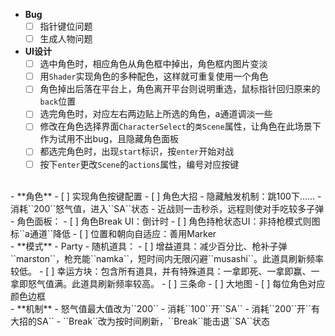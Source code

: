 - **Bug**
    - [ ] 指针键位问题
    - [ ] 生成人物问题

- **UI设计**
    - [ ] 选中角色时，相应角色从角色框中掉出，角色框内图片变淡
    - [ ] 用``Shader``实现角色的多种配色，这样就可重复使用一个角色
    - [ ] 角色掉出后落在平台上，角色离开平台则说明重选，鼠标指针回归原来的``back``位置
    - [ ] 选完角色时，对应左右两边贴上所选的角色，a通道调淡一些
    - [ ] 修改在角色选择界面``CharacterSelect``的``类Scene``属性，让角色在此场景下作为试用不出bug，且隐藏角色面板
    - [ ] 都选完角色时，出现``start``标识，按``enter``开始对战
    - [ ] 按下``enter``更改``Scene``的``actions``属性，编号对应按键
<br>
- **角色**
    - [ ] 实现角色按键配置
    - [ ] 角色大招
        - 隐藏触发机制：跳100下......
        - 消耗``200``怒气值，进入``SA``状态
        - 近战则一击秒杀，远程则使对手吃较多子弹
    - 角色面板：
        - [ ] 角色Break UI：倒计时
        - [ ] 角色持枪状态UI：非持枪模式则图标``a通道``降低
        - [ ] 位置和朝向自适应：善用Marker
<br>
- **模式**
    - Party
        - 随机道具：
            - [ ] 增益道具：减少百分比、枪补子弹``marston``，枪充能``namka``，短时间内无限闪避``musashi``。此道具刷新频率较低。
            - [ ] 幸运方块：包含所有道具，并有特殊道具：一拿即死、一拿即赢、一拿即怒气值满。此道具刷新频率较高。
        - [ ] 三条命
        - [ ] 大地图
        - [ ] 每位角色对应颜色边框
<br>
- **机制**
    - 怒气值最大值改为``200``
    - 消耗``100``开``SA``
    - 消耗``200``开``有大招的SA``
    - ``Break``改为按时间刷新，``Break``能击退``SA``状态